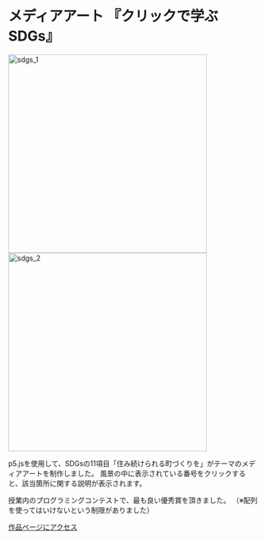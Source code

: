 # メディアアート 『クリックで学ぶSDGs』
<img width="400" alt="sdgs_1" src="https://user-images.githubusercontent.com/91712904/176207149-b20991a7-5e15-4f77-886e-6cc819466fd6.png">

<img width="400" alt="sdgs_2" src="https://user-images.githubusercontent.com/91712904/210738169-2340b566-9d02-4928-b009-75e9523b3eb4.png">


p5.jsを使用して、SDGsの11項目「住み続けられる町づくりを」がテーマのメディアアートを制作しました。 
風景の中に表示されている番号をクリックすると、該当箇所に関する説明が表示されます。

授業内のプログラミングコンテストで、最も良い優秀賞を頂きました。  （※配列を使ってはいけないという制限がありました）

[作品ページにアクセス](https://garnier1909.github.io/Click_to_Learn_SDGs/)
